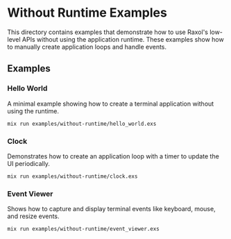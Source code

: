 # Without Runtime Examples

This directory contains examples that demonstrate how to use Raxol's low-level APIs without using the application runtime. These examples show how to manually create application loops and handle events.

## Examples

### Hello World
A minimal example showing how to create a terminal application without using the runtime.
```
mix run examples/without-runtime/hello_world.exs
```

### Clock
Demonstrates how to create an application loop with a timer to update the UI periodically.
```
mix run examples/without-runtime/clock.exs
```

### Event Viewer
Shows how to capture and display terminal events like keyboard, mouse, and resize events.
```
mix run examples/without-runtime/event_viewer.exs
``` 